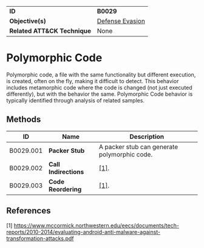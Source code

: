 |||
|---------|------------------------|
|**ID**|**B0029**|
|**Objective(s)**| [Defense Evasion](https://github.com/MBCProject/mbc-markdown/tree/master/defense-evasion)|
|**Related ATT&CK Technique**|None|


Polymorphic Code
================
Polymorphic code, a file with the same functionality but different execution, is created, often on the fly, making it difficult to detect. This behavior includes metamorphic code where the code is changed (not just executed differently), but with the behavior the same. Polymorphic Code behavior is typically identified through analysis of related samples.

Methods
-------
|ID|Name|Description|
|-----------------------------|--------|-----------------------------|
|B0029.001|**Packer Stub**|A packer stub can generate polymorphic code.|
|B0029.002|**Call Indirections**|[[1]](#1).
|B0029.003|**Code Reordering**|[[1]](#1).

References
----------
<a name="1">[1]</a> https://www.mccormick.northwestern.edu/eecs/documents/tech-reports/2010-2014/evaluating-android-anti-malware-against-transformation-attacks.pdf